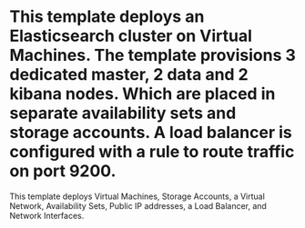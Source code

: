 # This template deploys an Elasticsearch cluster on Virtual Machines. The template provisions 3 dedicated master, 2 data and 2 kibana nodes. Which are placed in separate availability sets and storage accounts. A load balancer is configured with a rule to route traffic on port 9200.    

This template deploys Virtual Machines, Storage Accounts, a Virtual Network, Availability Sets, Public IP addresses, a Load Balancer, and Network Interfaces.
